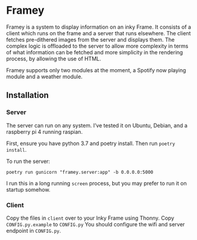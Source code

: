 # Framey

Framey is a system to display information on an inky Frame. It consists of a client which runs on the frame and a server that runs elsewhere. The client fetches pre-dithered images from the server and displays them. The complex logic is offloaded to the server to allow more complexity in terms of what information can be fetched and more simplicity in the rendering process, by allowing the use of HTML.

Framey supports only two modules at the moment, a Spotify now playing module and a weather module.

## Installation

### Server

The server can run on any system. I’ve tested it on Ubuntu, Debian, and a raspberry pi 4 running raspian.

First, ensure you have python 3.7 and poetry install. Then run `poetry install`.

To run the server:

```
poetry run gunicorn "framey.server:app" -b 0.0.0.0:5000
```

I run this in a long running `screen` process, but you may prefer to run it on startup somehow.

### Client
Copy the files in `client` over to your Inky Frame using Thonny. Copy `CONFIG.py.example` to `CONFIG.py` You should configure the wifi and server endpoint in `CONFIG.py`.

